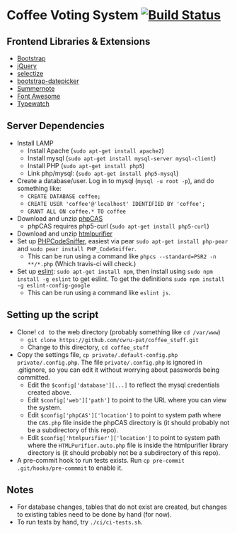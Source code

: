 # Coffee Voting System [![Build Status](https://travis-ci.org/cwru-pat/coffee_voting_system.svg?branch=master)](https://travis-ci.org/cwru-pat/coffee_voting_system)

## Frontend Libraries & Extensions

 - [Bootstrap](http://getbootstrap.com/)
 - [jQuery](https://jquery.com/)
 - [selectize](https://github.com/brianreavis/selectize.js)
 - [bootstrap-datepicker](https://bootstrap-datepicker.readthedocs.org/en/latest/)
 - [Summernote](http://summernote.org/#/)
 - [Font Awesome](http://fortawesome.github.io/Font-Awesome/)
 - [Typewatch](https://github.com/dennyferra/TypeWatch)

## Server Dependencies

 - Install LAMP
   - Install Apache (`sudo apt-get install apache2`)
   - Install mysql (`sudo apt-get install mysql-server mysql-client`)
   - Install PHP (`sudo apt-get install php5`)
   - Link php/mysql: (`sudo apt-get install php5-mysql`)
 - Create a database/user. Log in to mysql (`mysql -u root -p`), and do something like:
   - `CREATE DATABASE coffee;`
   - `CREATE USER 'coffee'@'localhost' IDENTIFIED BY 'coffee';`
   - `GRANT ALL ON coffee.* TO coffee`
 - Download and unzip [phpCAS](https://wiki.jasig.org/display/casc/phpcas)
   - phpCAS requires php5-curl (`sudo apt-get install php5-curl`)
 - Download and unzip [htmlpurifier](http://htmlpurifier.org/download)
 - Set up [PHPCodeSniffer](https://github.com/squizlabs/PHP_CodeSniffer), easiest via pear `sudo apt-get install php-pear` and `sudo pear install PHP_CodeSniffer`.
   - This can be run using a command like `phpcs --standard=PSR2 -n **/*.php` (Which travis-ci will check.)
 - Set up [eslint](https://eslint.org/): `sudo apt-get install npm`, then install using `sudo npm install -g eslint` to get eslint. To get the definitions `sudo npm install -g eslint-config-google`
   - This can be run using a command like `eslint js`.

## Setting up the script

 - Clone! `cd ` to the web directory (probably something like `cd /var/www`)
   - `git clone https://github.com/cwru-pat/coffee_stuff.git`
   - Change to this directory, `cd coffee_stuff`
 - Copy the settings file, `cp private/.default-config.php private/.config.php`. The file `private/.config.php` is ignored in .gitignore, so you can edit it without worrying about passwords being committed.
   - Edit the `$config['database'][...]` to reflect the mysql credentials created above.
   - Edit `$config['web']['path']` to point to the URL where you can view the system.
   - Edit `$config['phpCAS']['location']` to point to system path where the `CAS.php` file inside the phpCAS directory is (it should probably not be a subdirectory of this repo).
   - Edit `$config['htmlpurifier']['location']` to point to system path where the `HTMLPurifier.auto.php` file is inside the htmlpurifier library directory is (it should probably not be a subdirectory of this repo).
 - A pre-commit hook to run tests exists. Run `cp pre-commit .git/hooks/pre-commmit` to enable it.

## Notes
 - For database changes, tables that do not exist are created, but changes to existing tables need to be done by hand (for now).
 - To run tests by hand, try `./ci/ci-tests.sh`.
